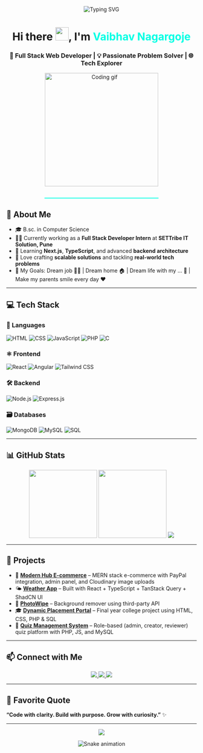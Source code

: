 <!-- Typing SVG Banner with Black Color -->
<p align="center">
  <img src="https://readme-typing-svg.demolab.com?font=Fira+Code&weight=700&size=30&pause=1000&color=000000&center=true&vCenter=true&width=1000&height=80&lines=Hi+%F0%9F%91%8B+I'm+Vaibhav+Nagargoje;Full+Stack+Web+Developer;React+%7C+Node.js+%7C+MongoDB+%7C+Angular+%7C+PHP;Welcome+to+my+GitHub+space+%F0%9F%9A%80" alt="Typing SVG" />
</p>
<!-- 
<p align="center">
  <img src="https://media.giphy.com/media/3oEjI6SIIHBdRxXI40/giphy.gif" width="130" />
</p>
 -->


<!-- Intro Heading with style -->
<h1 align="center">
  Hi there <img src="https://media.giphy.com/media/hvRJCLFzcasrR4ia7z/giphy.gif" width="35" />, I'm 
  <span style="color:#00FFE4; font-weight: bold;">Vaibhav Nagargoje</span>
</h1>

<h3 align="center">
  🚀 Full Stack Web Developer | 💡 Passionate Problem Solver | 🌐 Tech Explorer
</h3>

<!-- Centered Coding GIF -->
<p align="center">
  <img src="https://user-images.githubusercontent.com/55389276/140866485-8fb1c876-9a8f-4d6a-98dc-08c4981eaf70.gif" width="300" alt="Coding gif" />
</p>

<!-- Fancy Divider -->
<hr style="height:2px; border-width:0; background-color:#00FFE4; width:60%; margin:auto; margin-top:30px;" />


## 🚀 About Me

- 🎓 B.sc. in Computer Science
- 👨‍💻 Currently working as a **Full Stack Developer Intern** at **SETTribe IT Solution, Pune**
- 🌱 Learning **Next.js**, **TypeScript**, and advanced **backend architecture**
- 🧠 Love crafting **scalable solutions** and tackling **real-world tech problems**
- 🎯 My Goals: Dream job 👨‍💻 | Dream home 🏠 | Dream life with my ... 💍 | Make my parents smile every day ❤️

---

## 💻 Tech Stack

### 🧠 Languages
![HTML](https://img.shields.io/badge/-HTML5-E34F26?logo=html5&logoColor=fff&style=flat)
![CSS](https://img.shields.io/badge/-CSS3-1572B6?logo=css3&logoColor=fff&style=flat)
![JavaScript](https://img.shields.io/badge/-JavaScript-F7DF1E?logo=javascript&logoColor=000&style=flat)
![PHP](https://img.shields.io/badge/-PHP-777BB4?logo=php&logoColor=fff&style=flat)
![C](https://img.shields.io/badge/-C-00599C?logo=c&logoColor=fff&style=flat)

### ⚛️ Frontend
![React](https://img.shields.io/badge/-React-61DAFB?logo=react&logoColor=000&style=flat)
![Angular](https://img.shields.io/badge/-Angular-DD0031?logo=angular&logoColor=fff&style=flat)
![Tailwind CSS](https://img.shields.io/badge/-TailwindCSS-06B6D4?logo=tailwindcss&logoColor=fff&style=flat)

### 🛠 Backend
![Node.js](https://img.shields.io/badge/-Node.js-339933?logo=nodedotjs&logoColor=fff&style=flat)
![Express.js](https://img.shields.io/badge/-Express-000?logo=express&logoColor=fff&style=flat)

### 🗃 Databases
![MongoDB](https://img.shields.io/badge/-MongoDB-47A248?logo=mongodb&logoColor=fff&style=flat)
![MySQL](https://img.shields.io/badge/-MySQL-4479A1?logo=mysql&logoColor=fff&style=flat)
![SQL](https://img.shields.io/badge/-SQL-CC2927?logo=microsoft-sql-server&logoColor=fff&style=flat)

---

## 📊 GitHub Stats

<p align="center">
  <img src="https://github-readme-stats.vercel.app/api?username=vaibhavnagargoje&show_icons=true&theme=tokyonight" height="180" />
  <img src="https://github-readme-stats.vercel.app/api/top-langs/?username=vaibhavnagargoje&layout=compact&theme=tokyonight" height="180" />
  <img src="https://github-readme-streak-stats.herokuapp.com/?user=vaibhavnagargoje&theme=tokyonight&fire=FBBF24&ring=FB923C&currStreakLabel=FACC15"/>
</p>

---

## 🧠 Projects

- 🛒 **[Modern Hub E-commerce](#)** – MERN stack e-commerce with PayPal integration, admin panel, and Cloudinary image uploads
- 🌤️ **[Weather App](#)** – Built with React + TypeScript + TanStack Query + ShadCN UI
- 🧼 **[PhotoWipe](#)** – Background remover using third-party API
- 🎓 **[Dynamic Placement Portal](#)** – Final year college project using HTML, CSS, PHP & SQL
- 📝 **[Quiz Management System](#)** – Role-based (admin, creator, reviewer) quiz platform with PHP, JS, and MySQL

---

## 📫 Connect with Me

<p align="center">
  <a href="https://www.linkedin.com/in/vaibhavnagargoje" target="_blank">
    <img src="https://img.shields.io/badge/-LinkedIn-0077B5?logo=linkedin&logoColor=white&style=flat" />
  </a>
  <a href="mailto:vaibhav@example.com">
    <img src="https://img.shields.io/badge/-Gmail-D14836?logo=gmail&logoColor=white&style=flat" />
  </a>
  <a href="https://github.com/vaibhavnagargoje">
    <img src="https://img.shields.io/badge/-GitHub-181717?logo=github&logoColor=white&style=flat" />
  </a>
</p>

---
## 💬 Favorite Quote

 **“Code with clarity. Build with purpose. Grow with curiosity.”** ✨

---

<!-- 🌊 Footer Wave -->
<p align="center">
  <img src="https://capsule-render.vercel.app/api?type=waving&color=0fffd5&height=120&section=footer"/>
</p>

<!-- 🐍 Contribution Snake Animation -->
<p align="center">
  <img src="https://github.com/vaibhavnagargoje/vaibhavnagargoje/blob/output/github-contribution-grid-snake.svg" alt="Snake animation" />
</p>
